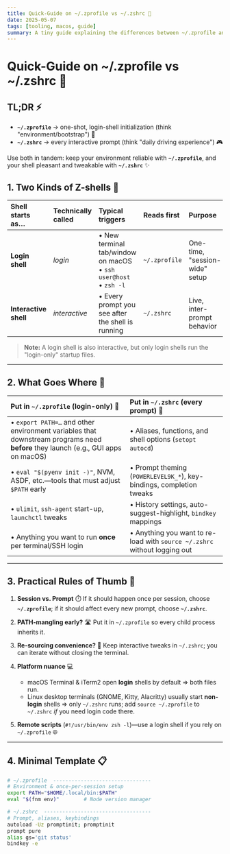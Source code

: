 ```yaml
---
title: Quick-Guide on ~/.zprofile vs ~/.zshrc 🚀
date: 2025-05-07
tags: [tooling, macos, guide]
summary: A tiny guide explaining the differences between ~/.zprofile and ~/.zshrc, their use cases, and best practices for shell configuration.
---
```


# Quick-Guide on ~/.zprofile vs ~/.zshrc 🚀

## TL;DR ⚡

- **`~/.zprofile`** → one-shot, login-shell initialization (think "environment/bootstrap") 🔧
- **`~/.zshrc`** → every interactive prompt (think "daily driving experience") 🎮

Use both in tandem: keep your environment reliable with **`~/.zprofile`**, and your shell pleasant and tweakable with **`~/.zshrc`** ✨

<!-- more -->

## 1. Two Kinds of Z-shells 🐚

| Shell starts as…      | Technically called | Typical triggers                                                      | Reads first   | Purpose                        |
| :-------------------- | :----------------- | :-------------------------------------------------------------------- | :------------ | :----------------------------- |
| **Login shell**       | _login_            | • New terminal tab/window on macOS<br>• `ssh user@host`<br>• `zsh -l` | `~/.zprofile` | One-time, "session-wide" setup |
| **Interactive shell** | _interactive_      | • Every prompt you see after the shell is running                     | `~/.zshrc`    | Live, inter-prompt behavior    |

> **Note:** A login shell is also interactive, but only login shells run the "login-only" startup files.

---

## 2. What Goes Where 📁

| Put in `~/.zprofile` (login-only) 🔐                                                                                             | Put in `~/.zshrc` (every prompt) 🔄                                       |
| :------------------------------------------------------------------------------------------------------------------------------- | :------------------------------------------------------------------------ |
| • `export PATH=…` and other environment variables that downstream programs need **before** they launch (e.g., GUI apps on macOS) | • Aliases, functions, and shell options (`setopt autocd`)                 |
| • `eval "$(pyenv init -)"`, NVM, ASDF, etc.—tools that must adjust `$PATH` early                                                 | • Prompt theming (`POWERLEVEL9K_*`), key-bindings, completion tweaks      |
| • `ulimit`, `ssh-agent` start-up, `launchctl` tweaks                                                                             | • History settings, auto-suggest-highlight, `bindkey` mappings            |
| • Anything you want to run **once** per terminal/SSH login                                                                       | • Anything you want to re-load with `source ~/.zshrc` without logging out |

---

## 3. Practical Rules of Thumb 📝

1. **Session vs. Prompt** ⏱️
   If it should happen once per session, choose **`~/.zprofile`**; if it should affect every new prompt, choose **`~/.zshrc`**.

2. **PATH-mangling early?** 🛣️
   Put it in `~/.zprofile` so every child process inherits it.

3. **Re-sourcing convenience?** 🔄
   Keep interactive tweaks in `~/.zshrc`; you can iterate without closing the terminal.

4. **Platform nuance** 💻

   - macOS Terminal & iTerm2 open **login** shells by default ⇒ both files run.
   - Linux desktop terminals (GNOME, Kitty, Alacritty) usually start **non-login** shells ⇒ only `~/.zshrc` runs; add `source ~/.zprofile` to `~/.zshrc` _if_ you need login code there.

5. **Remote scripts** (`#!/usr/bin/env zsh -l`)—use a login shell if you rely on `~/.zprofile` 🌐

---

## 4. Minimal Template 📋

```sh
# ~/.zprofile  --------------------------------
# Environment & once-per-session setup
export PATH="$HOME/.local/bin:$PATH"
eval "$(fnm env)"        # Node version manager

# ~/.zshrc  -----------------------------------
# Prompt, aliases, keybindings
autoload -Uz promptinit; promptinit
prompt pure
alias gs='git status'
bindkey -e
```
